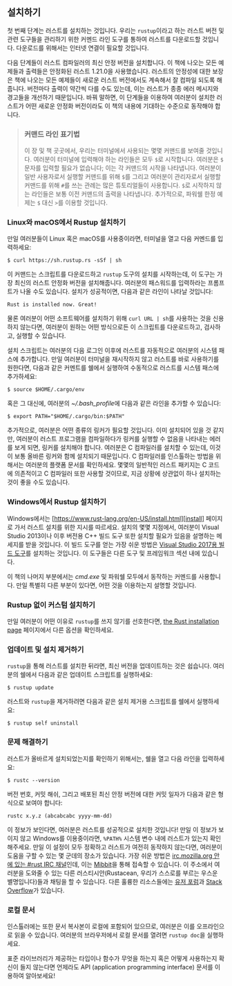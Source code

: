 ## 설치하기

첫 번째 단계는 러스트를 설치하는 것입니다. 우리는 `rustup`이라고 하는 러스트
버전 및 관련 도구들을 관리하기 위한 커멘드 라인 도구를 통하여 러스트를 다운로드할
것입니다. 다운로드를 위해서는 인터넷 연결이 필요할 것입니다.

다음 단계들이 러스트 컴파일러의 최신 안정 버전을 설치합니다. 이 책에 나오는
모든 예제들과 출력들은 안정화된 러스트 1.21.0을 사용했습니다. 러스트의
안정성에 대한 보장은 책에 나오는 모든 예제들이 새로운 러스트 버전에서도
계속해서 잘 컴파일 되도록 해줍니다. 버전마다 출력이 약간씩 다를 수도 있는데,
이는 러스트가 종종 에러 메시지와 경고들을 개선하기 때문입니다. 바꿔 말하면,
이 단계들을 이용하여 여러분이 설치한 러스트가 어떤 새로운 안정화 버전이라도
이 책의 내용에 기대하는 수준으로 동작해야 합니다.

> ### 커맨드 라인 표기법
>
> 이 장 및 책 곳곳에서, 우리는 터미널에서 사용되는 몇몇 커맨드를 보여줄
> 것입니다. 여러분이 터미널에 입력해야 하는 라인들은 모두 `$`로 시작합니다.
> 여러분은 `$` 문자를 입력할 필요가 없습니다; 이는 각 커맨드의 시작을
> 나타냅니다. 여러분이 일반 사용자로서 실행할 커맨드를 위해 `$`를 그리고
> 여러분이 관리자로서 실행할 커맨드를 위해 `#`를 쓰는 관례는 많은 튜토리얼들이
> 사용합니다. `$`로 시작하지 않는 라인들은 보통 이전 커맨드의 출력을 나타냅니다.
> 추가적으로, 파워쉘 한정 예제는 `$` 대신 `>`를 이용할 것입니다.

### Linux와 macOS에서 Rustup 설치하기

만일 여러분들이 Linux 혹은 macOS를 사용중이라면, 터미널을 열고 다음 커멘드를 입력하세요:

```text
$ curl https://sh.rustup.rs -sSf | sh
```

이 커맨드는 스크립트를 다운로드하고 `rustup` 도구의 설치를 시작하는데, 이 도구는
가장 최신의 러스트 안정화 버전을 설치해줍니다. 여러분의 패스워드를 입력하라는 프롬프트가
나올 수도 있습니다. 설치가 성공적이면, 다음과 같은 라인이 나타날 것입니다:

```text
Rust is installed now. Great!
```

물론 여러분이 어떤 소프트웨어를 설치하기 위해 `curl URL | sh`를 사용하는 것을 신용하지 않는다면,
여러분이 원하는 어떤 방식으로든 이 스크립트를 다운로드하고, 검사하고, 실행할 수 있습니다.

설치 스크립트는 여러분의 다음 로그인 이후에 러스트를 자동적으로 여러분의 시스템
패스에 추가합니다. 만일 여러분이 터미널을 재시작하지 않고 러스트를 바로 사용하기를
원한다면, 다음과 같은 커멘트를 쉘에서 실행하여 수동적으로 러스트를 시스템 패스에
추가하세요:

```text
$ source $HOME/.cargo/env
```

혹은 그 대신에, 여러분의 *~/.bash_profile*에 다음과 같은 라인을 추가할 수 있습니다:

```text
$ export PATH="$HOME/.cargo/bin:$PATH"
```

추가적으로, 여러분은 어떤 종류의 링커가 필요할 것입니다. 이미 설치되어 있을 것
같지만, 여러분이 러스트 프로그램을 컴파일하다가 링커를 실행할 수 없음을 나타내는
에러를 보게 되면, 링커를 설치해야 합니다. 여러분은 C 컴파일러를 설치할 수 있는데,
이것이 보통 올바른 링커와 함께 설치되기 때문입니다. C 컴파일러를 인스톨하는 방법을
위해서는 여러분의 플랫폼 문서를 확인하세요. 몇몇의 일반적인 러스트 패키지는 C 코드에
의존적이고 C 컴파일러 또한 사용할 것이므로, 지금 상황에 상관없이 하나 설치하는것이
좋을 수도 있습니다.

### Windows에서 Rustup 설치하기

Windows에서는 [https://www.rust-lang.org/en-US/install.html][install]
페이지로 가서 러스트 설치를 위한 지시를 따르세요. 설치의 몇몇 지점에서, 여러분이
Visual Studio 2013이나 이후 버전용 C++ 빌드 도구 또한 설치할 필요가 있음을
설명하는 메세지를 받을 것입니다. 이 빌드 도구를 얻는 가장 쉬운 방법은
[Visual Studio 2017용 빌드 도구][visualstudio]를 설치하는 것입니다.
이 도구들은 다른 도구 및 프레임워크 섹션 내에 있습니다.

[install]: https://www.rust-lang.org/en-US/install.html
[visualstudio]: https://www.visualstudio.com/downloads/

이 책의 나머지 부분에서는 *cmd.exe* 및 파워쉘 모두에서 동작하는 커멘드를 사용합니다.
만일 특별히 다른 부분이 있다면, 어떤 것을 이용하는지 설명할 것입니다.

### Rustup 없이 커스텀 설치하기

만일 여러분이 어떤 이유로 `rustup`를 쓰지 않기를 선호한다면, [the Rust installation
page](https://www.rust-lang.org/install.html) 페이지에서 다른 옵션을 확인하세요.

### 업데이트 및 설치 제거하기

`rustup`을 통해 러스트를 설치한 뒤라면, 최신 버전을 업데이트하는 것은 쉽습니다.
여러분의 쉘에서 다음과 같은 업데이트 스크립트를 실행하세요:

```text
$ rustup update
```

러스트와 `rustup`을 제거하려면 다음과 같은 설치 제거용 스크립트를 쉘에서
실행하세요:

```text
$ rustup self uninstall
```

### 문제 해결하기

러스트가 올바르게 설치되었는지를 확인하기 위해서는, 쉘을 열고 다음 라인을
입력하세요:

```text
$ rustc --version
```

버전 번호, 커밋 해쉬, 그리고 배포된 최신 안정 버전에 대한 커밋 일자가 다음과
같은 형식으로 보여야 합니다:

```text
rustc x.y.z (abcabcabc yyyy-mm-dd)
```

이 정보가 보인다면, 여러분은 러스트를 성공적으로 설치한 것입니다! 만일 이 정보가
보이지 않고 Windows를 이용중이라면, `%PATH%` 시스템 변수 내에 러스트가 있는지
확인해주세요. 만일 이 설정이 모두 정확하고 러스트가 여전히 동작하지 않는다면, 여러분이
도움을 구할 수 있는 몇 군데의 장소가 있습니다. 가장 쉬운 방법은 [irc.mozilla.org
안에 있는 #rust IRC 채널][irc]<!-- ignore -->인데, 이는 [Mibbit][mibbit]을
통해 접속할 수 있습니다. 이 주소에서 여러분을 도와줄 수 있는 다른 러스티시안(Rustacean,
우리가 스스로를 부르는 우스운 별명입니다)들과 채팅을 할 수 있습니다. 다른 훌륭한 리소스들에는
[유저 포럼][users]과 [Stack Overflow][stackoverflow]가 있습니다.

[irc]: irc://irc.mozilla.org/#rust
[mibbit]: http://chat.mibbit.com/?server=irc.mozilla.org&channel=%23rust
[users]: https://users.rust-lang.org/
[stackoverflow]: http://stackoverflow.com/questions/tagged/rust

### 로컬 문서

인스톨러에는 또한 문서 복사본이 로컬에 포함되어 있으므로, 여러분은 이를 오프라인으로
읽을 수 있습니다. 여러분의 브라우저에서 로컬 문서를 열려면 `rustup doc`을
실행하세요.

표준 라이브러리가 제공하는 타입이나 함수가 무엇을 하는지 혹은 어떻게 사용하는지 확신이
들지 않는다면 언제라도 API (application programming interface) 문서를
이용하여 알아보세요!
